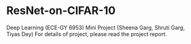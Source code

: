 # ResNet-on-CIFAR-10
Deep Learning (ECE-GY 6953) Mini Project (Sheena Garg, Shruti Garg, Tiyas Dey)
For details of project, please read the project report.

